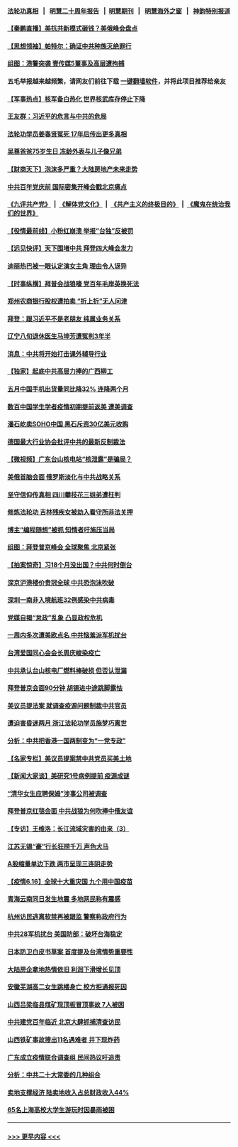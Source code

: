 #### [法轮功真相](https://github.com/gfw-breaker/truth/blob/master/README.md?t=0) &nbsp;&nbsp;|&nbsp;&nbsp; [明慧二十周年报告](https://github.com/gfw-breaker/mh-reports/blob/master/README.md?t=0) &nbsp;&nbsp;|&nbsp;&nbsp;[明慧期刊](https://github.com/gfw-breaker/mh-qikan) &nbsp;&nbsp;|&nbsp;&nbsp; [明慧海外之窗](https://github.com/gfw-breaker/mh-news/blob/master/README.md?t=0) &nbsp;&nbsp;|&nbsp;&nbsp; [神韵特别报道](https://github.com/gfw-breaker/mh-news/blob/master/shenyun.md?t=0)
#### [【秦鹏直播】美抗共新模式砸钱？美俄峰会盘点](../pages/nsc413/n13027130.md?t=06171051) 
#### [【思想领袖】帕特尔：确证中共种族灭绝罪行](../pages/nsc413/n12966280.md?t=06171051) 
#### [组图：港警突袭 壹传媒5董事及高层遭拘捕](../pages/nsc413/n13027297.md?t=06171051) 
#### 五毛举报越来越频繁，请网友们前往下载 [一键翻墙软件](https://github.com/gfw-breaker/ssr-accounts)，并将此项目推荐给亲友
#### [【军事热点】核军备白热化 世界核武库存停止下降](../pages/nsc413/n13023864.md?t=06171051) 
#### [王友群：习近平的危言与中共的危局](../pages/nsc413/n13026959.md?t=06171051) 
#### [法轮功学员姜春贤冤死 17年后传出更多真相](../pages/nsc413/n13026531.md?t=06171051) 
#### [吴尊爸爸75岁生日 冻龄外表与儿子像兄弟](../pages/nsc413/n13027003.md?t=06171051) 
#### [【财商天下】泡沫多严重？大陆房地产未来走势](../pages/nsc413/n13026578.md?t=06171051) 
#### [中共百年党庆前 国际密集开峰会戳北京痛点](../pages/nsc413/n13026978.md?t=06171051) 
#### [《九评共产党》](https://github.com/begood0513/9ping.md/blob/master/README.md) &nbsp;|&nbsp; [《解体党文化》](../../../../jtdwh.md/blob/master/README.md)  &nbsp;|&nbsp; [《共产主义的终极目的》](../../../../gczydzjmd.md/blob/master/README.md) &nbsp;|&nbsp; [《魔鬼在统治我们的世界》](../../../../mgztzwmdsj.md/blob/master/README.md) 
#### [【役情最前线】小粉红崩溃 举报“台独”反被罚](../pages/nsc413/n13026842.md?t=06171051) 
#### [【远见快评】天下围堵中共 拜登四大峰会发力](../pages/nsc413/n13023824.md?t=06171051) 
#### [迪丽热巴被一眼认定演女主角 理由令人讶异](../pages/nsc413/n13026880.md?t=06171051) 
#### [【时事纵横】拜普会战狼嚎 党百年毛岸英换死法](../pages/nsc413/n13027039.md?t=06171051) 
#### [郑州农商银行股权遭拍卖 “折上折”无人问津](../pages/nsc413/n13027010.md?t=06171051) 
#### [拜登：跟习近平不是老朋友 纯属业务关系](../pages/nsc413/n13026844.md?t=06171051) 
#### [辽宁八旬退休医生马坤芳遭冤判3年半](../pages/nsc413/n13025809.md?t=06171051) 
#### [消息：中共将开始打击课外辅导行业](../pages/nsc413/n13026993.md?t=06171051) 
#### [【独家】起底中共高层力捧的广西柳工](../pages/nsc413/n12924622.md?t=06171051) 
#### [五月中国手机出货量同比降32% 连降两个月](../pages/nsc413/n13026933.md?t=06171051) 
#### [数百中国学生学者疫情初期提前返美 遭美调查](../pages/nsc413/n13026757.md?t=06171051) 
#### [潘石屹卖SOHO中国 黑石斥资30亿美元收购](../pages/nsc413/n13026870.md?t=06171051) 
#### [德国最大行业协会批评中共的最新反制裁法](../pages/nsc413/n13026730.md?t=06171051) 
#### [【微视频】广东台山核电站“核泄露”是骗局？](../pages/nsc413/n13026401.md?t=06171051) 
#### [美俄首脑会面 俄罗斯淡化与中共战略关系](../pages/nsc413/n13026509.md?t=06171051) 
#### [坚守信仰传真相 四川攀枝花三姐弟遭枉判](../pages/nsc413/n13021791.md?t=06171051) 
#### [修炼法轮功 吉林残疾女被劫入看守所非法关押](../pages/nsc413/n13024082.md?t=06171051) 
#### [博主“编程随想”被抓 知情者吁施压当局](../pages/nsc413/n13026371.md?t=06171051) 
#### [组图：拜登普京峰会 全球聚焦 北京紧张](../pages/nsc413/n13026522.md?t=06171051) 
#### [【拍案惊奇】习18个月没出国？中共何时倒台](../pages/nsc413/n13025110.md?t=06171051) 
#### [深京沪港楼价贵冠全球 中共恐泡沫吹破](../pages/nsc413/n13026538.md?t=06171051) 
#### [深圳一南非入境航班32例感染中共病毒](../pages/nsc413/n13026691.md?t=06171051) 
#### [党媒自揭“怠政”乱象 凸显政权危机](../pages/nsc413/n13026447.md?t=06171051) 
#### [一周内多次遭美欧点名 中共恼羞派军机扰台](../pages/nsc413/n13026528.md?t=06171051) 
#### [台湾爱国同心会会长周庆峻染疫亡](../pages/nsc413/n13026452.md?t=06171051) 
#### [中共承认台山核电厂燃料棒破损 但否认泄漏](../pages/nsc413/n13026494.md?t=06171051) 
#### [拜登普京会面90分钟 胡锡进中途跳脚露怯](../pages/nsc413/n13026450.md?t=06171051) 
#### [美议员提法案 就调查疫源问题制裁中共官员](../pages/nsc413/n13026217.md?t=06171051) 
#### [遭迫害昏迷两月 浙江法轮功学员施梦巧离世](../pages/nsc413/n13023785.md?t=06171051) 
#### [分析：中共把香港一国两制变为“一党专政”](../pages/nsc413/n13026377.md?t=06171051) 
#### [【名家专栏】美议员提案禁中共党员买美土地](../pages/nsc413/n13026121.md?t=06171051) 
#### [【新闻大家谈】美研究1号病例提前 疫源成谜](../pages/nsc413/n13026283.md?t=06171051) 
#### [“清华女生应聘保姆”涉事公司被调查](../pages/nsc413/n13025847.md?t=06171051) 
#### [拜登普京红毯会面 中共战狼为何吹捧中俄友谊](../pages/nsc413/n13026200.md?t=06171051) 
#### [【专访】王维洛：长江流域灾害的由来（3）](../pages/nsc413/n13020201.md?t=06171051) 
#### [江苏无锡“豪”行长狂捞千万 声色犬马](../pages/nsc413/n13025536.md?t=06171051) 
#### [A股缩量单边下跌 两市呈现三连阴走势](../pages/nsc413/n13025666.md?t=06171051) 
#### [【疫情6.16】全球十大重灾国 九个用中国疫苗](../pages/nsc413/n13025692.md?t=06171051) 
#### [青海云南同日发生地震 多地网民称有震感](../pages/nsc413/n13025565.md?t=06171051) 
#### [杭州访民逃离软禁再被跟监 警察称政府行为](../pages/nsc413/n13025757.md?t=06171051) 
#### [中共28军机扰台 美国防部：破坏台海稳定](../pages/nsc413/n13024828.md?t=06171051) 
#### [日本防卫白皮书草案 首度提及台湾情势重要性](../pages/nsc413/n13025784.md?t=06171051) 
#### [大陆房企拿地热情依旧 利润下滑增长见顶](../pages/nsc413/n13025201.md?t=06171051) 
#### [安徽芜湖高二女生跳楼身亡 校方拒通报死因](../pages/nsc413/n13025578.md?t=06171051) 
#### [山西吕梁临县煤矿现顶板冒顶事故 7人被困](../pages/nsc413/n13025468.md?t=06171051) 
#### [中共建党百年临近 北京大肆抓捕清查访民](../pages/nsc413/n13025224.md?t=06171051) 
#### [山西铁矿事故搜出11名遇难者 井下现炸药](../pages/nsc413/n13025297.md?t=06171051) 
#### [广东成立疫情联合调查组 民间热议吁追责](../pages/nsc413/n13024877.md?t=06171051) 
#### [分析：中共二十大常委的几种组合](../pages/nsc413/n13024944.md?t=06171051) 
#### [卖地支撑经济 陆卖地收入占总财政收入44%](../pages/nsc413/n13024707.md?t=06171051) 
#### [65名上海高校大学生游玩时因暴雨被困](../pages/nsc413/n13025256.md?t=06171051) 

----
#### [ >>> 更早内容 <<< ](../indexes/nsc413-earlier.md)
